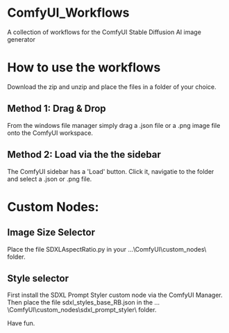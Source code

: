 # ComfyUI_Workflows
A collection of workflows for the ComfyUI Stable Diffusion AI image generator
# How to use the workflows
Download the zip and unzip and place the files in a folder of your choice.
## Method 1: Drag & Drop
From the windows file manager simply drag a .json file or a .png image file onto the ComfyUI workspace.
## Method 2: Load via the the sidebar
The ComfyUI sidebar has a 'Load' button. Click it, navigatie to the folder and select a .json or .png file.
# Custom Nodes:
## Image Size Selector
Place the file SDXLAspectRatio.py in your …\ComfyUI\custom_nodes\ folder.
## Style selector
First install the SDXL Prompt Styler custom node via the ComfyUI Manager.
Then place the file sdxl_styles_base_RB.json in the …\ComfyUI\custom_nodes\sdxl_prompt_styler\ folder.

Have fun.
